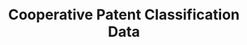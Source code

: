 ---
layout: default
bigquery: https://console.cloud.google.com/bigquery?p=patents-public-data&d=cpc&page=dataset
citation: '“Cooperative Patent Classification” by the EPO and USPTO, for public use. '
contributors: EPO, USPTO
cost: None
description: Cooperative Patent Classification Data contains the scheme and definitions
  of the Cooperative Patent Classification system for classifying patent documents.
  The CPC is the result of a partnership between the EPO and the USPTO in their joint
  effort to develop a common, internationally compatible classification system for
  technical documents, in particular patent publications, which will be used by both
  offices in the patent granting process
documentation: https://www.cooperativepatentclassification.org/cpcSchemeAndDefinitions
last_edit: 04/13/2022, 10:00:11
location: https://www.cooperativepatentclassification.org/index
maintained_by: USPTO, EPO
schema_fields:
- definition
- synonyms
- residual_references
- title_full
- titleFull
- date_revised
- informative_references
- breakdown_code
- parents
- additional_only
- breakdownCode
- children
- glossary
- sizeCache
- titlePart
- residualReferences
- ipcConcordant
- status
- not_allocatable
- notAllocatable
- ipc_concordant
- limitingReferences
- dateRevised
- title_part
- child_groups
- childGroups
- informativeReferences
- symbol
- level
- application_references
- applicationReferences
- limiting_references
shortname: cooperative_patent_classification
tags:
- patents
- science
title: Cooperative Patent Classification Data
uuid: 984374a7-16e9-4b35-9445-458daceb01bf
---